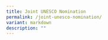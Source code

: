 ```yaml
---
title: Joint UNESCO Nomination
permalink: /joint-unesco-nomination/
variant: markdown
description: ""
---
```

